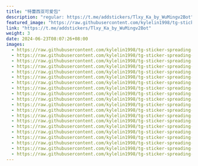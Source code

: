 ```yaml
---
title: "特蕾西亚可爱包"
description: "regular: https://t.me/addstickers/Tlxy_Ka_by_WuMingv2Bot"
featured_image: "https://raw.githubusercontent.com/kylelin1998/tg-sticker-spreading-worldwide-images/main/img/462d561c-15ba-4d7b-befd-39d4c2326f00.jpg"
link: "https://t.me/addstickers/Tlxy_Ka_by_WuMingv2Bot"
weight: 3
date: 2024-06-23T08:07:26+08:00
images:
  - https://raw.githubusercontent.com/kylelin1998/tg-sticker-spreading-worldwide-images/main/img/462d561c-15ba-4d7b-befd-39d4c2326f00.jpg
  - https://raw.githubusercontent.com/kylelin1998/tg-sticker-spreading-worldwide-images/main/img/1ebd05f4-ad0c-45c4-af6f-ce1993a5e7ca.jpg
  - https://raw.githubusercontent.com/kylelin1998/tg-sticker-spreading-worldwide-images/main/img/735669be-0e23-4688-960e-5cf775a093b9.jpg
  - https://raw.githubusercontent.com/kylelin1998/tg-sticker-spreading-worldwide-images/main/img/bd9e27fd-0f38-4fa6-9780-b488f3b8495b.jpg
  - https://raw.githubusercontent.com/kylelin1998/tg-sticker-spreading-worldwide-images/main/img/0edc51c6-8cf3-4d6f-bffe-165f300fae4e.jpg
  - https://raw.githubusercontent.com/kylelin1998/tg-sticker-spreading-worldwide-images/main/img/8194b87e-bc48-4ee4-8daa-98edf2279b9e.jpg
  - https://raw.githubusercontent.com/kylelin1998/tg-sticker-spreading-worldwide-images/main/img/d4211fde-83db-40ae-9a99-cfba3975e7d4.jpg
  - https://raw.githubusercontent.com/kylelin1998/tg-sticker-spreading-worldwide-images/main/img/35ba1bdf-9475-46f6-9e27-9ff7faf2671c.jpg
  - https://raw.githubusercontent.com/kylelin1998/tg-sticker-spreading-worldwide-images/main/img/6fd5c542-3da0-484a-af5d-5278eee48df0.jpg
  - https://raw.githubusercontent.com/kylelin1998/tg-sticker-spreading-worldwide-images/main/img/61bc9f03-eee6-48df-8a5a-7440259cc8e4.jpg
  - https://raw.githubusercontent.com/kylelin1998/tg-sticker-spreading-worldwide-images/main/img/65db43b8-ab23-4ee9-a200-92de68444396.jpg
  - https://raw.githubusercontent.com/kylelin1998/tg-sticker-spreading-worldwide-images/main/img/3a33df51-86de-4f83-9298-8e02ab7d5135.jpg
  - https://raw.githubusercontent.com/kylelin1998/tg-sticker-spreading-worldwide-images/main/img/4311852a-0ea1-4c6a-93c2-4dbe50900d79.jpg
  - https://raw.githubusercontent.com/kylelin1998/tg-sticker-spreading-worldwide-images/main/img/c4ad0426-e57a-4d86-95bd-cc9c43547c3d.jpg
  - https://raw.githubusercontent.com/kylelin1998/tg-sticker-spreading-worldwide-images/main/img/92534fea-a187-480a-8ed5-c01d04b848ba.jpg
  - https://raw.githubusercontent.com/kylelin1998/tg-sticker-spreading-worldwide-images/main/img/fdad7004-6228-46ec-bec8-6eba8759fdba.jpg
  - https://raw.githubusercontent.com/kylelin1998/tg-sticker-spreading-worldwide-images/main/img/0a53706e-8cc8-4c63-be37-04d78b3dc192.jpg
  - https://raw.githubusercontent.com/kylelin1998/tg-sticker-spreading-worldwide-images/main/img/1a7d5308-fb34-47a7-bf1b-398e32bf9516.jpg
  - https://raw.githubusercontent.com/kylelin1998/tg-sticker-spreading-worldwide-images/main/img/70bee07a-ef47-47bc-bb73-97cc505ddc31.jpg
  - https://raw.githubusercontent.com/kylelin1998/tg-sticker-spreading-worldwide-images/main/img/12ca7637-1e45-413b-acad-ef71a10425be.jpg
---
```

